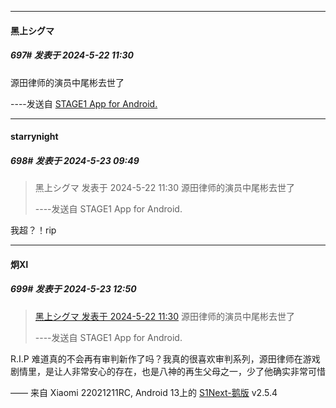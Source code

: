 ﻿
*****

####  黑上シグマ  
##### 697#       发表于 2024-5-22 11:30

源田律师的演员中尾彬去世了

----发送自 [STAGE1 App for Android.](http://stage1.5j4m.com/?1.38)


*****

####  starrynight  
##### 698#       发表于 2024-5-23 09:49

<blockquote>黑上シグマ 发表于 2024-5-22 11:30
源田律师的演员中尾彬去世了

----发送自 STAGE1 App for Android.</blockquote>

我超？！rip


*****

####  炯Ⅺ  
##### 699#       发表于 2024-5-23 12:50

<blockquote><a href="httphttps://bbs.saraba1st.com/2b/forum.php?mod=redirect&amp;goto=findpost&amp;pid=64962099&amp;ptid=2000603" target="_blank">黑上シグマ 发表于 2024-5-22 11:30</a>
源田律师的演员中尾彬去世了

----发送自 STAGE1 App for Android.</blockquote>
R.I.P
难道真的不会再有审判新作了吗？我真的很喜欢审判系列，源田律师在游戏剧情里，是让人非常安心的存在，也是八神的再生父母之一，少了他确实非常可惜

—— 来自 Xiaomi 22021211RC, Android 13上的 [S1Next-鹅版](https://github.com/ykrank/S1-Next/releases) v2.5.4

